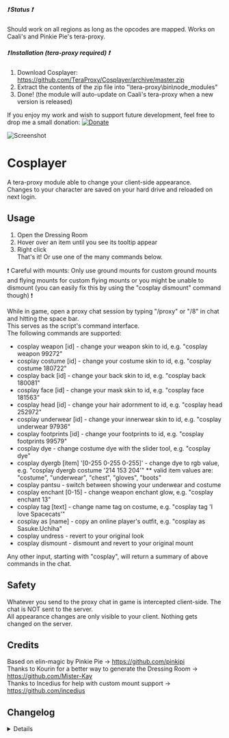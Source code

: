 ##### :heavy_exclamation_mark: Status :heavy_exclamation_mark:
Should work on all regions as long as the opcodes are mapped. Works on Caali's and Pinkie Pie's tera-proxy.  

##### :heavy_exclamation_mark: Installation (tera-proxy required) :heavy_exclamation_mark:
1) Download Cosplayer: https://github.com/TeraProxy/Cosplayer/archive/master.zip
2) Extract the contents of the zip file into "\tera-proxy\bin\node_modules\"
3) Done! (the module will auto-update on Caali's tera-proxy when a new version is released)
  
If you enjoy my work and wish to support future development, feel free to drop me a small donation: [![Donate](https://www.paypalobjects.com/webstatic/en_US/i/buttons/PP_logo_h_100x26.png)](https://www.paypal.com/cgi-bin/webscr?cmd=_donations&business=A3KBZUCSEQ5RJ&lc=US&item_name=TeraProxy&curency_code=USD&no_note=1&no_shipping=1&currency_code=USD&bn=PP%2dDonationsBF%3abtn_donate_SM%2egif%3aNonHosted)

![Screenshot](https://i.imgur.com/m8X358f.jpg)

# Cosplayer
A tera-proxy module able to change your client-side appearance.  
Changes to your character are saved on your hard drive and reloaded on next login.  

## Usage  
1) Open the Dressing Room  
2) Hover over an item until you see its tooltip appear  
3) Right click  
That's it! Or use one of the many commands below.  

:heavy_exclamation_mark: Careful with mounts: Only use ground mounts for custom ground mounts and flying mounts for custom flying mounts or you might be unable to dismount (you can easily fix this by using the "cosplay dismount" command though) :heavy_exclamation_mark:  

While in game, open a proxy chat session by typing "/proxy" or "/8" in chat and hitting the space bar.  
This serves as the script's command interface.  
The following commands are supported:  

* cosplay weapon [id] - change your weapon skin to id, e.g. "cosplay weapon 99272"
* cosplay costume [id] - change your costume skin to id, e.g. "cosplay costume 180722"
* cosplay back [id] - change your back skin to id, e.g. "cosplay back 180081"
* cosplay face [id] - change your mask skin to id, e.g. "cosplay face 181563"
* cosplay head [id] - change your hair adornment to id, e.g. "cosplay head 252972"
* cosplay underwear [id] - change your innerwear skin to id, e.g. "cosplay underwear 97936"
* cosplay footprints [id] - change your footprints to id, e.g. "cosplay footprints 99579"
* cosplay dye - change costume dye with the slider tool, e.g. "cosplay dye"
* cosplay dyergb [item] '[0-255 0-255 0-255]' - change dye to rgb value, e.g. "cosplay dyergb costume \'214 153 204\'"
** valid item values are: "costume", "underwear", "chest", "gloves", "boots"
* cosplay pantsu - switch between showing your underwear and costume
* cosplay enchant [0-15] - change weapon enchant glow, e.g. "cosplay enchant 13"
* cosplay tag [text] - change name tag on costume, e.g. "cosplay tag 'I love Spacecats'"
* cosplay as [name] - copy an online player's outfit, e.g. "cosplay as Sasuke.Uchiha"
* cosplay undress - revert to your original look
* cosplay dismount - dismount and revert to your original mount

Any other input, starting with "cosplay", will return a summary of above commands in the chat.  

## Safety
Whatever you send to the proxy chat in game is intercepted client-side. The chat is NOT sent to the server.  
All appearance changes are only visible to your client. Nothing gets changed on the server.  

## Credits  
Based on elin-magic by Pinkie Pie -> https://github.com/pinkipi  
Thanks to Kourin for a better way to generate the Dressing Room -> https://github.com/Mister-Kay  
Thanks to Incedius for help with custom mount support -> https://github.com/incedius  

## Changelog
<details>

### 2.2.4
* [-] Removed support for patch versions < 75
### 2.2.3
* [*] Changed Unleashed tracking to not rely on "S_ABNORMALITY_*" hooks any longer
* [*] Fixed a bug that caused a lookup error on closing tera-proxy while trying to save settings
* [-] Deleted obsolete abnormality tracking for Ragnarok
### 2.2.2
* [~] Hat Restyler support needs to be enabled in index.js (only do that when you have the opcodes)
* [+] Add support for Bigint (will now work with Pinkie Pie's tera-proxy again)
### 2.2.0
* [+] Added Hat Restyler support for custom head accessories
* [*] Now using the new contract submodule of tera-game-state
### 2.1.11
* [*] Support for patch versions < 75
### 2.1.10
* [~] Database update
* [~] NA/EU split
### 2.1.9
* [~] Definition update
### 2.1.8
* [~] Code changes due to Caali's recent tera-proxy updates
* [-] Removed support for Pinkie Pie's tera-proxy
### 2.1.7
* [*] Unleashed abnormality id fixed
### 2.1.6
* [+] Added localization for JP, KR, RU, TH, TW regions
### 2.1.5
* [+] Added Footprints
* [*] More optimizations
### 2.1.4
* [*] Presets file now gets generated when not present which fixes an error with auto-update
### 2.1.3
* [*] Fixed mouse handler not getting destroyed on unload
* [*] Fixed "Module did not self-register" error when unloading and reloading the module
* [*] Fixed item preview breaking custom outfit (your outfit will now be reapplied after moving again)
* [+] Started rewriting code to use Caali's "tera-game-state" module in order to reduce overhead
* [~] Changed structure of the mouse hook to remove unnecessary files
### 2.1.2
* [*] Alternate implementation to revert weapon skins after Unleashed
### 2.1.1
* [*] Better error checks
* [*] Fixed the issue of Berserkers' custom weapon skins reverting to the original after using Unleashed
### 2.1.0
* [+] Added new version check (now that I actually understand what's going on)
* [+] Added custom mount support via Dressing Room
* [+] Added "cosplay dismount" command
* [+] Now supports auto-updating via Caali's tera-proxy
* [*] Fixed a bug with not reinitializing some variables when switching to a character without a preset
### 2.0.5
* [-] Removed version check (kept architecture check)
* [~] Item update
### 2.0.4
* [*] Updated hook versions
### 2.0.3
* [+] Added current version output for Node.JS version check
* [~] Item update: Mechanical weapon skins
### 2.0.2
* [~] Updated for NA Counterpunch patch
### 2.0.1
* [*] Fixed a bug for preset-less characters
* [+] Added checks for Node.JS version
* [~] Updated installation guide (tested on different machine successfully)
### 2.0.0
* [*] Major code overhaul
* [*] Some bug fixes
* [~] Updated for Elin Gunner patch
* [~] Reimplemented custom Dressing Room items
* [+] Added complete item and mount databases (only items valid for your character get added to the Dressing Room)
* [+] Added "cosplay as" command
* [+] Added experimental option to dye underwear, chest, gloves and boots to the "cosplay dyergb" command
* [-] Removed obsolete item scanning
### 1.3.0
* [~] Updated for Arsenal patch
* [+] Added "tag" command
* [+] Added Ragnarok fix
* [+] Added option to disable scanning for new costumes in scanner.js
### 1.2.1
* [*] Fixed outfit not immediately reapplying while dying under the effect of Marrow Brooch
### 1.2.0
* [*] Some code cleanup
* [~] Full conversion to Pinkie Pie's command module
### 1.1.0
* [+] Added more commands
* [+] Emulated Marrow Brooch appearance changes
### 1.0.0
* [~] Initial Release

</details>